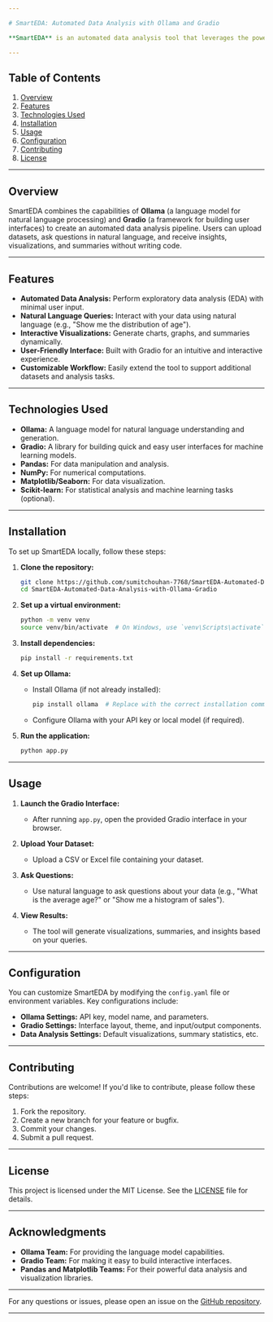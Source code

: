 ```yaml
---

# SmartEDA: Automated Data Analysis with Ollama and Gradio

**SmartEDA** is an automated data analysis tool that leverages the power of **Ollama** (a language model) and **Gradio** (a user interface library) to provide an intuitive and interactive way to analyze datasets. This project is designed to simplify exploratory data analysis (EDA) by automating common tasks and enabling natural language interactions with your data.

---
```


## Table of Contents
1. [Overview](#overview)
2. [Features](#features)
3. [Technologies Used](#technologies-used)
4. [Installation](#installation)
5. [Usage](#usage)
6. [Configuration](#configuration)
7. [Contributing](#contributing)
8. [License](#license)

---

## Overview

SmartEDA combines the capabilities of **Ollama** (a language model for natural language processing) and **Gradio** (a framework for building user interfaces) to create an automated data analysis pipeline. Users can upload datasets, ask questions in natural language, and receive insights, visualizations, and summaries without writing code.

---

## Features

- **Automated Data Analysis:** Perform exploratory data analysis (EDA) with minimal user input.
- **Natural Language Queries:** Interact with your data using natural language (e.g., "Show me the distribution of age").
- **Interactive Visualizations:** Generate charts, graphs, and summaries dynamically.
- **User-Friendly Interface:** Built with Gradio for an intuitive and interactive experience.
- **Customizable Workflow:** Easily extend the tool to support additional datasets and analysis tasks.

---

## Technologies Used

- **Ollama:** A language model for natural language understanding and generation.
- **Gradio:** A library for building quick and easy user interfaces for machine learning models.
- **Pandas:** For data manipulation and analysis.
- **NumPy:** For numerical computations.
- **Matplotlib/Seaborn:** For data visualization.
- **Scikit-learn:** For statistical analysis and machine learning tasks (optional).

---

## Installation

To set up SmartEDA locally, follow these steps:

1. **Clone the repository:**
   ```bash
   git clone https://github.com/sumitchouhan-7768/SmartEDA-Automated-Data-Analysis-with-Ollama-Gradio.git
   cd SmartEDA-Automated-Data-Analysis-with-Ollama-Gradio
   ```

2. **Set up a virtual environment:**
   ```bash
   python -m venv venv
   source venv/bin/activate  # On Windows, use `venv\Scripts\activate`
   ```

3. **Install dependencies:**
   ```bash
   pip install -r requirements.txt
   ```

4. **Set up Ollama:**
   - Install Ollama (if not already installed):
     ```bash
     pip install ollama  # Replace with the correct installation command
     ```
   - Configure Ollama with your API key or local model (if required).

5. **Run the application:**
   ```bash
   python app.py
   ```

---

## Usage

1. **Launch the Gradio Interface:**
   - After running `app.py`, open the provided Gradio interface in your browser.

2. **Upload Your Dataset:**
   - Upload a CSV or Excel file containing your dataset.

3. **Ask Questions:**
   - Use natural language to ask questions about your data (e.g., "What is the average age?" or "Show me a histogram of sales").

4. **View Results:**
   - The tool will generate visualizations, summaries, and insights based on your queries.

---

## Configuration

You can customize SmartEDA by modifying the `config.yaml` file or environment variables. Key configurations include:

- **Ollama Settings:** API key, model name, and parameters.
- **Gradio Settings:** Interface layout, theme, and input/output components.
- **Data Analysis Settings:** Default visualizations, summary statistics, etc.

---

## Contributing

Contributions are welcome! If you'd like to contribute, please follow these steps:

1. Fork the repository.
2. Create a new branch for your feature or bugfix.
3. Commit your changes.
4. Submit a pull request.

---

## License

This project is licensed under the MIT License. See the [LICENSE](LICENSE) file for details.

---

## Acknowledgments

- **Ollama Team:** For providing the language model capabilities.
- **Gradio Team:** For making it easy to build interactive interfaces.
- **Pandas and Matplotlib Teams:** For their powerful data analysis and visualization libraries.

---

For any questions or issues, please open an issue on the [GitHub repository](https://github.com/sumitchouhan-7768/SmartEDA-Automated-Data-Analysis-with-Ollama-Gradio).

---
